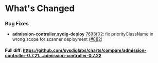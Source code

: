 # What's Changed

### Bug Fixes
- **admission-controller,sydig-deploy** [7693f02](https://github.com/sysdiglabs/charts/commit/7693f025c4493e22de6caddbfff6c077198a24aa): fix priorityClassName in wrong scope for scanner deployment ([#882](https://github.com/sysdiglabs/charts/issues/882))

#### Full diff: https://github.com/sysdiglabs/charts/compare/admission-controller-0.7.21...admission-controller-0.7.22
